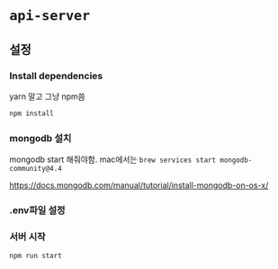 # `api-server`

## 설정

### Install dependencies

yarn 말고 그냥 npm씀

```sh
npm install
```

### mongodb 설치

mongodb start 해줘야함. mac에서는 `brew services start mongodb-community@4.4`

https://docs.mongodb.com/manual/tutorial/install-mongodb-on-os-x/

### .env파일 설정

### 서버 시작

```bash
npm run start
```
